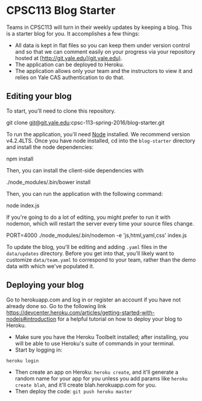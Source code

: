 # CPSC113 Blog Starter

Teams in CPSC113 will turn in their weekly updates by keeping a blog. This is
a starter blog for you. It accomplishes a few things:

* All data is kept in flat files so you can keep them under version control
  and so that we can comment easily on your progress via your repository
  hosted at [http://git.yale.edu](git.yale.edu).
* The application can be deployed to Heroku.
* The application allows only your team and the instructors to view it and
  relies on Yale CAS authentication to do that.

## Editing your blog

To start, you'll need to clone this repository.

  git clone git@git.yale.edu:cpsc-113-spring-2016/blog-starter.git

To run the application, you'll need [Node](https://nodejs.org/en/) installed.
We recommend version v4.2.4LTS. Once you have node installed, cd into the
`blog-starter` directory and install the node dependencies:

  npm install

Then, you can install the client-side dependencies with

  ./node_modules/.bin/bower install

Then, you can run the application with the following command:

  node index.js

If you're going to do a lot of editing, you might prefer to run it with
nodemon, which will restart the server every time your source files change.

  PORT=4000 ./node_modules/.bin/nodemon -e 'js,html,yaml,css' index.js

To update the blog, you'll be editing and adding `.yaml` files in the
`data/updates` directory. Before you get into that, you'll likely want
to customize `data/team.yaml` to correspond to your team, rather than
the demo data with which we've populated it.

## Deploying your blog

Go to herokuapp.com and log in or register an account if you have not already done so.
Go to the following link https://devcenter.heroku.com/articles/getting-started-with-nodejs#introduction for a helpful tutorial on how to deploy your blog to Heroku.

* Make sure you have the Heroku Toolbelt installed; after installing, you will be able to use Heroku's suite of commands in your terminal.
* Start by logging in:

`heroku login`

* Then create an app on Heroku: `heroku create`, and it'll generate a random name for your app for you unless you add params like `heroku create blah`, and it'll create blah.herokuapp.com for you.
* Then deploy the code: `git push heroku master`

